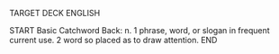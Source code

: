 TARGET DECK
ENGLISH

START
Basic
Catchword
Back: n. 1 phrase, word, or slogan in frequent current use. 2 word so placed as to draw attention.
END
